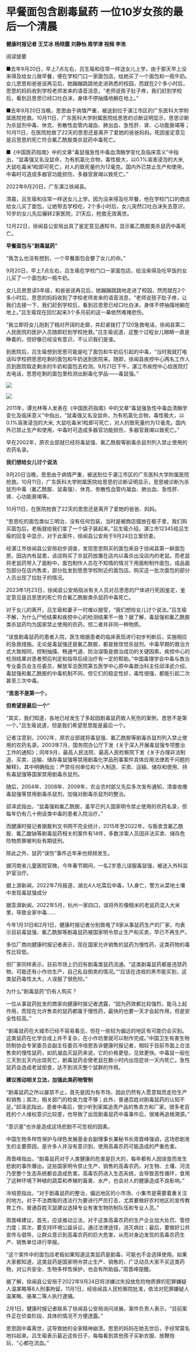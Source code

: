 # 早餐面包含剧毒鼠药 一位10岁女孩的最后一个清晨

**健康时报记者 王艾冰 杨晓露 刘静怡 周学津 视频 李浩**

阅读提要

■去年9月20日，早上7点左右，吕生瑜和往常一样送女儿上学，由于那天早上没来得及给女儿做早餐，便在学校门口一家面包店，给她买了一个面包和一瓶牛奶。女儿思思和爸爸说再见后，她蹦蹦跳跳地走进熟悉的校园，而就在2个多小时后，思思的妈妈收到学校老师发来的语音消息，“老师说孩子肚子疼，我们赶到学校后，看到吕思思已经口吐白沫，身体不停抽搐地躺在地上。”

■去年9月20日当晚，思思由于病情严重，被送到位于湛江市区的广东医科大学附属医院抢救。10月11日，广东医科大学附属医院给思思的诊断证明显示，思思诊断为杀鼠剂中毒、休克、弥散性血管内凝血、肺出血、急性肝、肾、心功能衰竭等；10月11日，在医院抢救了22天的思思还是离开了爱她的爸爸妈妈。死因鉴定意见是吕思思的死亡符合氟乙酰胺类杀鼠药中毒死亡。

■《中国医药指南》中的文章“毒鼠强急性中毒血清酶学变化及临床意义”中指出，“鼠毒强又名没鼠命，为有机氯化合物，毒性极大，以0.1%溶液浸泡的大米,
大鼠吃毒米1粒即可死亡，对人的致死量约为12毫克。国内外已禁止生产和使用，中毒时可造成多器官功能损伤，多器官衰竭以致死亡。”

2022年9月20日，广东湛江徐闻县。

清晨，吕生瑜和往常一样送女儿上学。因为没来得及吃早餐，他在学校门口的商店给女儿买了面包，让她带去学校吃，2个多小时后，女儿突然口吐白沫失去意识，10岁的女儿先后辗转2家医院，21天后，抢救无效离世。

12月22日，徐闻县公安局出具了鉴定意见通知书，显示氟乙酰胺类杀鼠药中毒死亡。

**早餐面包与“剧毒鼠药”**

“我怎么也没有想到，一个早餐面包会要了女儿的命。”

9月20日，早上7点左右，吕生瑜在学校门口一家面包店，给没来得及吃早饭的女儿买了一个面包和一瓶牛奶。

女儿吕思思读5年级，和爸爸说再见后，她蹦蹦跳跳地走进了校园，然而就在2个多小时后，思思的妈妈收到了学校老师发来的语音消息，“老师说孩子肚子疼，让我们去接一下，我们赶到学校后，看到吕思思已经口吐白沫，身体不停抽搐地躺在地上。”吕生瑜现在回忆起来3个多月前的这一幕依然难掩悲伤。

“我立即将女儿抱到了相对开阔的走廊，并赶紧拨打了120急救电话，徐闻县第二人民医院的医护人员随即赶到学校抢救。”吕生瑜说道，这整个过程女儿眼睛一直是睁着的，但好像已经没有意识，不认识我们是谁。

到医院后，吕生瑜想到思思可能是吃了面包和牛奶后引起的中毒，“当时我就打电话叫学校把思思吃剩的面包和牛奶送到医院来。随即，徐闻县疾控中心两名工作人员到医院取走剩余的牛奶和面包去检测。9月21日下午，湛江市疾控中心给医院打去电话，思思吃剩的面包里检测出剧毒化学品——毒鼠强。”

![](https://inews.gtimg.com/newsapp_bt/0/15649200106/1000)

![](https://inews.gtimg.com/newsapp_bt/0/15649200851/1000)

2011年，谭光林等人发表在《中国医药指南》中的文章“毒鼠强急性中毒血清酶学变化及临床意义”中指出，“鼠毒强又名没鼠命，为有机氯化合物，毒性极大，以0.1%溶液浸泡的大米,
大鼠吃毒米1粒即可死亡，对人的致死量约为12毫克。国内外已禁止生产和使用，中毒时可造成多器官功能损伤，多器官衰竭以致死亡。”

早在2002年，原农业部就已经将毒鼠强、氟乙酰胺等剧毒杀鼠剂列入禁止使用的农药名录。

**我们想给女儿讨个说法**

9月20日当晚，思思由于病情严重，被送到位于湛江市区的广东医科大学附属医院抢救。10月11日，广东医科大学附属医院给思思的诊断证明显示，思思被诊断为杀鼠剂中毒（氟乙酰胺、鼠毒强）、休克、弥散性血管内凝血、肺出血、急性肝、肾、心功能衰竭等。

10月11日，在医院抢救了22天的思思还是离开了爱她的爸爸、妈妈。

“思思吃的面包类似三明治，没有任何包装，当时是被商店摆放在框子里，我们购买面包后，老板就给我们拿了一个袋子装起来。”吕生瑜介绍。湛江市12345给吕生瑜的回复中显示，对于此案件，徐闻县公安局于9月24日立案侦查。

经湛江市徐闻县公安局初步调查，发现思思购买的面包来自于徐闻县第一鲜面包房。因店内有鼠患，该店购买了杀鼠药放置在店内以毒杀出没店内的老鼠。而老鼠将老鼠药带入了面粉中，面包制作人员在不知情的情况下用面粉制作面包，成品面包部分在店内售卖，部分批发到思思学校附近的面包店。购买这一批次面包的部分人员出现了拉肚子的情况。

2023年1月23日，徐闻县公安局指派有关人员对吕思思的尸体进行死因鉴定，鉴定意见是吕思思的死亡符合氟乙酰胺类杀鼠药中毒死亡。

对于女儿的离开，吕生瑜和妻子一时难以接受，“我们想给女儿讨个说法。”吕生瑜不解，为什么尸检结果和疾控中心的检测结果不一致？据了解，毒鼠强和氟乙酰胺类杀鼠药均为国家禁止使用的农药，但二者并非同一种物质。

“误食剧毒鼠药的患者入院，医生根据患者的临床表现进行初步判断后，实施相应的急救措施。无论是毒鼠强还是氟乙酰胺，都是致惊觉杀鼠剂。中毒早期的救治方式大致相同，控制抽搐、畅通气道、防治误吸是救治成功的关键因素。疾控中心的检测结果对患者预后判定和指导后续治疗有一定的帮助。”中国毒理学会中毒与救治专业委员会主任委员，解放军总医院第五医学中心原中毒救治科主任邱泽武介绍，毒鼠强和氟乙酰胺的中毒机制不同，但它们的稳定性好，毒性很强，都能引起二次甚至三次中毒。

**“思思不是第一个，**

**但希望是最后一个”**

“其实，我们知道，各地已经发生了多起因剧毒鼠药致人死伤的案例，思思不是第一个。”吕生瑜说道，但是我们希望思思能是最后一个。

记者注意到，2002年，原农业部就将毒鼠强、氟乙酰胺等剧毒杀鼠剂列入禁止使用的农药名录。2003年7月，国务院办公厅下发《关于深入开展毒鼠强专项整治工作的通知》；同年9月，最高人民法院、最高人民检察院下发《关于办理非法制造、买卖、运输、储存毒鼠强等禁用剧毒化学品刑事案件具体应用法律若干问题的解释》，其中明确指出：严禁任何单位和个人制造、买卖、运输、储存和使用、持有毒鼠强等国家禁用剧毒杀鼠剂。

随后，2004年、2008年、2009年，农业农村部又先后多次发布通知，清查收缴毒鼠强等禁用剧毒杀鼠剂，加强对剧毒杀鼠剂的整治。

邱泽武指出，“鼠毒强和氟乙酰胺，虽早已列入国家明令禁止使用的农药名录，但每年仍有几十例该类中毒的患者入院治疗。”

而健康时报记者据裁判文书网不完全统计，2015年至2022年，与贩卖含氟乙酰胺、氟乙酸钠等剧毒鼠药相关的案件有14件，多数涉案人员因非法买卖、储存危险物质罪被判处有期徒刑。

除此之外，鼠药“误伤”事件近年来也频频发生。

据河南省儿童医院官微，今年春节期间，一名2岁患儿误服毒鼠强，被送入外科监护室治疗。

据上游新闻，2022年7月报道，湖北4人吃菜后中毒，1人身亡，警方从菜地土壤中发现毒鼠强成分

据澎湃新闻，2022年5月，杭州一家四口，误将外形像糙米的老鼠药混入大米里，导致全家中毒……

今年1月31日和2月1日，健康时报记者分别致电了9家从事鼠药生产的厂家，均表示目前毒鼠强、氟乙酰胺等剧毒鼠药被国家明令禁止生产和买卖，早已不再生产。

多位厂商向健康时报记者表示，现在国家允许销售的鼠药为慢性药，这类药物的毒性比较低。

但厂家同样表示，目前市场上仍旧有剧毒类鼠药流通。“这类剧毒鼠药都是违禁药物，可能还有小作坊生产，自己私自倒卖的情况。”“应该在违规的黑市能买到，这类鼠药毒性太大，人误服了很危险。”

为什么“剧毒鼠药”仍有人购买？

一位从事鼠药批发的商家向健康时报记者透露，“因为药效都比较强烈，能马上起作用，而现在允许售卖的鼠药都属于慢性药，最快的也要一天才会起作用，但是安全性较高。”

“剧毒鼠药在大城市已经不容易看见，但在一些较为偏远的地区有可能仍会买到。这类鼠药在化学合成上并不复杂，在小作坊里就可以制作完成。”中国卫生有害生物防制协会专家委员会副主任委员冷培恩告诉健康时报记者，相较于目前市面上合法售卖的慢性鼠药，如抗凝血灭鼠药来说，它的价格更低，见效更快。中毒鼠一般在三天到五天内出现死亡，剧毒鼠药会使老鼠在数小时内出现症状一天内死亡。急性鼠药会造成老鼠拒食，达不到消灭整个鼠群的作用。

**建议推动相关立法，加强此类药物管制**

“剧毒鼠药之所以屡禁不止，首先是因为有市场，因此仍然有人愿意铤而走险生产和销售；其次，相关部门的检查力度不够；此外，普通百姓对剧毒鼠药的认知不足。”邱泽武指出，患者中毒后，很少听到家属追责产品的售卖方和厂家。很多老百姓的个人维权意识比较差，也导致了出现剧毒鼠药中毒事件后，很难再追根溯源。”

“意识差”也许是造成这场悲剧不可忽视的因素。

中国生物多样性保护与绿色发展基金会副理事长兼秘书长周晋峰强调，这场悲剧发生的主要原因，是许多人并没有意识到，使用高毒农药可能造成的严重危害。

周晋峰指出，“剧毒鼠药对于人类健康的危害是巨大的，每年都有人因误食而发生悲剧的事件爆出。这些国家明令禁止生产、销售的高毒农药，对生物、土壤、河流乃至整个生态系统都会造成危害。高毒农药进入生态系统，会导致恶性循环，食用了这种环境下种植的蔬菜和养殖的畜禽、水产，也会对人的健康造成不良影响。”

冷培恩指出，“对于剧毒鼠药的整治，偏远地区的小市场、小集市是需要着重关注的地方。对于不法商贩的违法行为要进行严厉打击，尤其要做好农村地区的宣传教育工作。普通百姓灭鼠建议选择专业有害生物防制队伍和专业人员。”

周晋峰建议，首先，应该推动立法，对于这类高毒农药的生产企业加大处罚、管控力度；其次，要支持环境公益诉讼，通过法律途径，消灭病灶；最后，要做好公共宣传与倡导，让群众意识到高毒农药的巨大危害，从而对身边发现的高毒农药生产、销售单位进行举报。

“这个案件中的面包店老板如果知道这类鼠药是剧毒，可能也不会选择使用。如果大家都知道，这类鼠药是国家明令禁止生产、销售的，广泛动员大家不买这类药物，对公共安全、生物多样性保护，也会有所助益。”周晋峰提醒。

据了解，徐闻县公安局于2022年9月24日将涉嫌过失投放危险物质罪的犯罪嫌疑人温某略等8人刑事拘留。11月1日，经徐闻县人民检察院批准，依法对犯罪嫌疑人温某略、骆某二等人执行逮捕。

2月1日，健康时报记者联系了徐闻县公安局询问进展，案件负责人表示，“目前案件正在侦查阶段，具体的情况不方便透露。”

思思因中毒离世，这导致她的全家精神崩溃。思思的妈妈在她去世后，手经常莫名地抖起来。吕生瑜表示最近这些日子，每每看到其他孩子买新衣服、放鞭炮玩，“心都在流血。”

